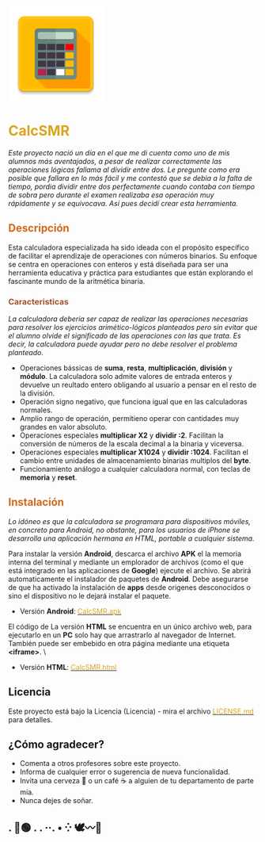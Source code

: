 ![#️⃣](Calculadora/app/src/main/res/mipmap-xxxhdpi/ic_calculadora.png)


# <span style="color: goldenrod">CalcSMR</span>

_Este proyecto nació un día en el que me di cuenta como uno de mis alumnos más aventajados, a pesar de realizar correctamente las operaciones lógicas fallama al dividir entre dos. Le pregunte como era posible que fallara en lo más fácil y me contestó que se debia a la falta de tiempo, pordia dividir entre dos perfectamente cuando contaba con tiempo de sobra pero durante el examen realizaba esa operación muy rápidamente y se equivocava. Así pues decidí crear esta herramienta._

## <span style="color: chocolate">Descripción</span>

Esta calculadora especializada ha sido ideada con el propósito específico de facilitar el aprendizaje de operaciones con números binarios. Su enfoque se centra en operaciones con enteros y está diseñada para ser una herramienta educativa y práctica para estudiantes que están explorando el fascinante mundo de la aritmética binaria.

### <span style="color: sienna">Caracteristicas</span>

_La calculadora deberia ser capaz de realizar las operaciones necesarias para resolver los ejercicios arimético-lógicos planteados pero sin evitar que el alumno olvide el significado de las operaciones con las que trata. Es decir, la calculadora puede ayudar pero no debe resolver el problema planteado._

* Operaciones bássicas de **suma**, **resta**, **multiplicación**, **división** y **módulo**. La calculadora solo admite valores de entrada enteros y devuelve un reultado entero obligando al usuario a pensar en el resto de la división.
* Operación signo negativo, que funciona igual que en las calculadoras normales.
* Amplio rango de operación, permitieno operar con cantidades muy grandes en valor absoluto.
* Operaciones especiales **multiplicar X2** y **dividir :2**. Facilitan la conversión de números de la escala decimal a la binaria y viceversa.
* Operaciones especiales **multiplicar X1024** y **dividir :1024**. Facilitan el cambio entre unidades de almacenamiento binarias multiplos del **byte**.
* Funcionamiento análogo a cualquier calculadora normal, con teclas de **memoria** y **reset**.

## <span style="color: chocolate">Instalación</span>

_Lo idóneo es que la calculadora se programara para dispositivos móviles, en concreto para Android, no obstante, para los usuarios de iPhone se desarrolla una aplicación hermana en HTML, portable a cualquier sistema._

Para instalar la versión **Android**, descarca el archivo **APK** el la memoria interna del terminal y mediante un emplorador de archivos (como el que está integrado en las aplicaciones de **Google**) ejecute el archivo. Se abrirá automaticamente el instalador de paquetes de **Android**. Debe asegurarse de que ha activado la instalación de **apps** desde origenes desconocidos o sino el dispositivo no le dejará instalar el paquete. 
* Versión **Android**: [<span style="color: goldenrod;">CalcSMR.apk</span>](/APK/CalcSMR_1_2.apk)
  
El código de La versión **HTML** se encuentra en un único archivo web, para ejecutarlo en un **PC** solo hay que arrastrarlo al navegador de Internet. También puede ser embebido en otra página mediante una etiqueta **\<iframe\>**. \
* Versión **HTML**: [<span style="color: goldenrod;">CalcSMR.html</span>](/HTML/CalcSMR.html) 

## Licencia

Este proyecto está bajo la Licencia (Licencia) - mira el archivo [<span style="color: goldenrod;">LICENSE.md</span>](LICENSE.md) para detalles.

## ¿Cómo agradecer?

* Comenta a otros profesores sobre este proyecto.
* Informa de cualquier error o sugerencia de nueva funcionalidad.
* Invita una cerveza 🍺 o un café ☕ a alguien de tu departamento de parte mía. 
* Nunca dejes de soñar.

 . 🌹🟢 . . ··. • ⁛ 🕊〰️🕺
---
